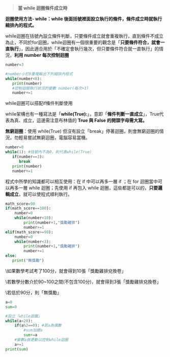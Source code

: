 > **當 while 迴圈條件成立時**

**迴圈使用方法- while：while 後面括號裡面設立執行的條件，條件成立時就執行縮排內的程式。**

while迴圈在括號內設立條件判斷，只要條件成立就會重複執行，直到條件不成立為止，不同於for迴圈，while迴圈有一個很重要的觀念是「**只要條件符合，就會一直執行**」，因此適合用於「不確定會執行幾次，但只要條件符合就一直執行」的情況，**利用 number 每次控制迴圈**

```python
number=3

#number小於8重複輸出下列縮排內程式
while(number<8): 
   print(number)
   #控制迴圈執行狀況的變數 number(每次+1)
   number+=1
```

while迴圈可以搭配if條件判斷使用

while架構也有一種寫法是「**while(True):**」，意即「**條件判斷一直成立**」，True代表為真、成立，這邊需注意布林值的 **True 與 False 的開頭字母需大寫。**

**無窮迴圈**：使用 while(True) 但沒有設立「break」停著迴圈，則會無窮迴圈的情況，勿輕易嘗試無窮迴圈，電腦容易當機。

```python
number=0
while(1): #括號內不為0，則代表while(True)
   if(number==3): 
      break
   print(number)
   number+=1
```

程式中所學的知識都可以相互使用：在 if 中可以再多一層 if ；在 for 迴圈當中可以再多一層 while 迴圈；先使用 if 再包入 while 迴圈，這些都是可以的，**只要邏輯成立**，就可以使程式順利執行。

```python
math_score=90
if(math_score==100):
    number=0
    while(number<10):
        print(number+1,"獎勵雞排")
        number+=1
elif(math_score>=90):
    number=0
    while(number<3):
        print(number+1,"獎勵雞排")
        number+=1
else:
   print("無獎勵")
```

\如果數學考試考了100分，就會得到10張「獎勵雞排兌換卷」

\若數學分數介於90~100之間(不包含100分)，就會得到3張「獎勵雞排兌換卷」

\若低於90分，則「無獎勵」

```python
a=0
sum=0

#設立「while迴圈」
while(a<20): 
    if(a%2==0): #若a為偶數
        #sum加總a
        sum+=a
    #變數a做更動以控制while迴圈
    a+=1
print(sum)
```

